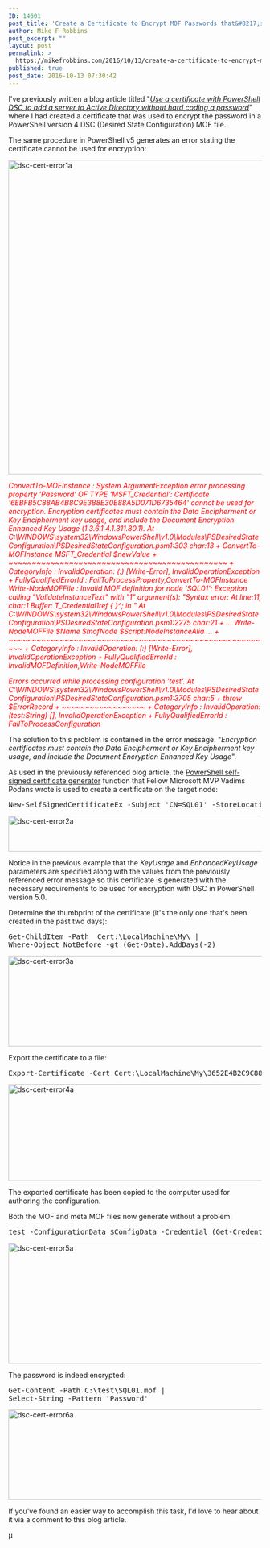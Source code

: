 ```yaml
---
ID: 14601
post_title: 'Create a Certificate to Encrypt MOF Passwords that&#8217;s Compatible with DSC in PowerShell version 5.0'
author: Mike F Robbins
post_excerpt: ""
layout: post
permalink: >
  https://mikefrobbins.com/2016/10/13/create-a-certificate-to-encrypt-mof-passwords-thats-compatible-with-dsc-in-powershell-version-5-0/
published: true
post_date: 2016-10-13 07:30:42
---
```

I've previously written a blog article titled "<em><a href="http://mikefrobbins.com/2014/12/04/use-a-certificate-with-powershell-dsc-to-add-a-server-to-active-directory-without-hard-coding-a-password/" target="_blank">Use a certificate with PowerShell DSC to add a server to Active Directory without hard coding a password</a></em>" where I had created a certificate that was used to encrypt the password in a PowerShell version 4 DSC (Desired State Configuration) MOF file.

The same procedure in PowerShell v5 generates an error stating the certificate cannot be used for encryption:

<a href="http://mikefrobbins.com/wp-content/uploads/2016/09/dsc-cert-error1a.png"><img class="alignnone size-full wp-image-14602" src="http://mikefrobbins.com/wp-content/uploads/2016/09/dsc-cert-error1a.png" alt="dsc-cert-error1a" width="859" height="624" /></a>

<span style="color: #ff0000;"><em>ConvertTo-MOFInstance : System.ArgumentException error processing property 'Password' OF TYPE 'MSFT_Credential':</em></span>
<span style="color: #ff0000;"><em>Certificate '6EBFB5C88AB4B8C9E3B8E30E88A5D071D6735464' cannot be used for encryption. Encryption certificates must</em></span>
<span style="color: #ff0000;"><em>contain the Data Encipherment or Key Encipherment key usage, and include the Document Encryption Enhanced Key Usage</em></span>
<span style="color: #ff0000;"><em>(1.3.6.1.4.1.311.80.1).</em></span>
<span style="color: #ff0000;"><em>At C:\WINDOWS\system32\WindowsPowerShell\v1.0\Modules\PSDesiredStateConfiguration\PSDesiredStateConfiguration.psm1:303</em></span>
<span style="color: #ff0000;"><em>char:13</em></span>
<span style="color: #ff0000;"><em>+ ConvertTo-MOFInstance MSFT_Credential $newValue</em></span>
<span style="color: #ff0000;"><em>+ ~~~~~~~~~~~~~~~~~~~~~~~~~~~~~~~~~~~~~~~~~~~~~~~</em></span>
<span style="color: #ff0000;"><em> + CategoryInfo : InvalidOperation: (:) [Write-Error], InvalidOperationException</em></span>
<span style="color: #ff0000;"><em> + FullyQualifiedErrorId : FailToProcessProperty,ConvertTo-MOFInstance</em></span>
<span style="color: #ff0000;"><em>Write-NodeMOFFile : Invalid MOF definition for node 'SQL01': Exception calling "ValidateInstanceText" with "1"</em></span>
<span style="color: #ff0000;"><em>argument(s): "Syntax error:</em></span>
<span style="color: #ff0000;"><em> At line:11, char:1</em></span>
<span style="color: #ff0000;"><em> Buffer:</em></span>
<span style="color: #ff0000;"><em>T_Credential1ref</em></span>
<span style="color: #ff0000;"><em>{</em></span>
<span style="color: #ff0000;"><em>}^;</em></span>
<span style="color: #ff0000;"><em>in</em></span>
<span style="color: #ff0000;"><em>"</em></span>
<span style="color: #ff0000;"><em>At</em></span>
<span style="color: #ff0000;"><em>C:\WINDOWS\system32\WindowsPowerShell\v1.0\Modules\PSDesiredStateConfiguration\PSDesiredStateConfiguration.psm1:2275</em></span>
<span style="color: #ff0000;"><em>char:21</em></span>
<span style="color: #ff0000;"><em>+ ... Write-NodeMOFFile $Name $mofNode $Script:NodeInstanceAlia ...</em></span>
<span style="color: #ff0000;"><em>+ ~~~~~~~~~~~~~~~~~~~~~~~~~~~~~~~~~~~~~~~~~~~~~~~~~~~~~~~~~</em></span>
<span style="color: #ff0000;"><em> + CategoryInfo : InvalidOperation: (:) [Write-Error], InvalidOperationException</em></span>
<span style="color: #ff0000;"><em> + FullyQualifiedErrorId : InvalidMOFDefinition,Write-NodeMOFFile</em></span>

<span style="color: #ff0000;"><em>Errors occurred while processing configuration 'test'.</em></span>
<span style="color: #ff0000;"><em>At</em></span>
<span style="color: #ff0000;"><em>C:\WINDOWS\system32\WindowsPowerShell\v1.0\Modules\PSDesiredStateConfiguration\PSDesiredStateConfiguration.psm1:3705</em></span>
<span style="color: #ff0000;"><em>char:5</em></span>
<span style="color: #ff0000;"><em>+ throw $ErrorRecord</em></span>
<span style="color: #ff0000;"><em>+ ~~~~~~~~~~~~~~~~~~</em></span>
<span style="color: #ff0000;"><em> + CategoryInfo : InvalidOperation: (test:String) [], InvalidOperationException</em></span>
<span style="color: #ff0000;"><em> + FullyQualifiedErrorId : FailToProcessConfiguration</em></span>

The solution to this problem is contained in the error message. "<em>Encryption certificates must contain the Data Encipherment or Key Encipherment key usage, and include the Document Encryption Enhanced Key Usage</em>".

As used in the previously referenced blog article, the <a href="https://gallery.technet.microsoft.com/scriptcenter/Self-signed-certificate-5920a7c6" target="_blank">PowerShell self-signed certificate generator</a> function that Fellow Microsoft MVP Vadims Podans wrote is used to create a certificate on the target node:
<pre class="lang:ps decode:true ">New-SelfSignedCertificateEx -Subject 'CN=SQL01' -StoreLocation LocalMachine -StoreName My -KeyUsage DataEncipherment, KeyEncipherment -EnhancedKeyUsage 'Document Encryption'</pre>
<a href="http://mikefrobbins.com/wp-content/uploads/2016/09/dsc-cert-error2a.png"><img class="alignnone size-full wp-image-14604" src="http://mikefrobbins.com/wp-content/uploads/2016/09/dsc-cert-error2a.png" alt="dsc-cert-error2a" width="859" height="71" /></a>

Notice in the previous example that the <em>KeyUsage</em> and <em>EnhancedKeyUsage</em> parameters are specified along with the values from the previously referenced error message so this certificate is generated with the necessary requirements to be used for encryption with DSC in PowerShell version 5.0.

Determine the thumbprint of the certificate (it's the only one that's been created in the past two days):
<pre class="lang:ps decode:true ">Get-ChildItem -Path  Cert:\LocalMachine\My\ |
Where-Object NotBefore -gt (Get-Date).AddDays(-2)</pre>
<a href="http://mikefrobbins.com/wp-content/uploads/2016/09/dsc-cert-error3a.png"><img class="alignnone size-full wp-image-14605" src="http://mikefrobbins.com/wp-content/uploads/2016/09/dsc-cert-error3a.png" alt="dsc-cert-error3a" width="859" height="180" /></a>

Export the certificate to a file:
<pre class="lang:ps decode:true ">Export-Certificate -Cert Cert:\LocalMachine\My\3652E4B2C9C885B4A93E81A07407008780D48356 -FilePath C:\tmp\sql01cert.cer</pre>
<a href="http://mikefrobbins.com/wp-content/uploads/2016/09/dsc-cert-error4a.png"><img class="alignnone size-full wp-image-14606" src="http://mikefrobbins.com/wp-content/uploads/2016/09/dsc-cert-error4a.png" alt="dsc-cert-error4a" width="859" height="192" /></a>

The exported certificate has been copied to the computer used for authoring the configuration.

Both the MOF and meta.MOF files now generate without a problem:
<pre class="lang:ps decode:true ">test -ConfigurationData $ConfigData -Credential (Get-Credential)</pre>
<a href="http://mikefrobbins.com/wp-content/uploads/2016/09/dsc-cert-error5a.png"><img class="alignnone size-full wp-image-14608" src="http://mikefrobbins.com/wp-content/uploads/2016/09/dsc-cert-error5a.png" alt="dsc-cert-error5a" width="859" height="240" /></a>

The password is indeed encrypted:
<pre class="lang:ps decode:true ">Get-Content -Path C:\test\SQL01.mof |
Select-String -Pattern 'Password'</pre>
<a href="http://mikefrobbins.com/wp-content/uploads/2016/09/dsc-cert-error6a.png"><img class="alignnone size-full wp-image-14609" src="http://mikefrobbins.com/wp-content/uploads/2016/09/dsc-cert-error6a.png" alt="dsc-cert-error6a" width="859" height="179" /></a>

If you've found an easier way to accomplish this task, I'd love to hear about it via a comment to this blog article.

µ